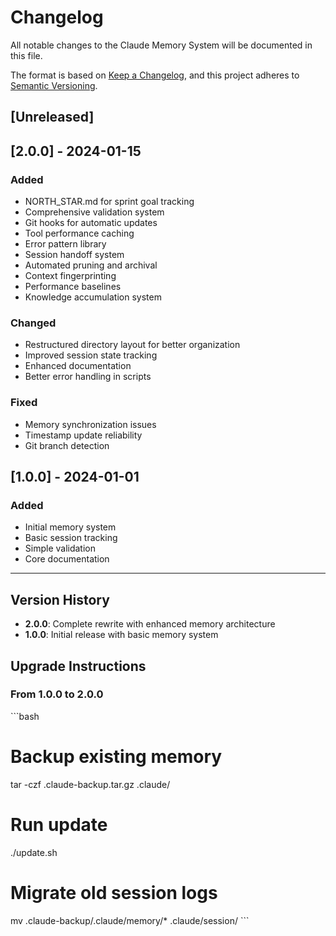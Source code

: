 # Changelog

All notable changes to the Claude Memory System will be documented in this file.

The format is based on [Keep a Changelog](https://keepachangelog.com/en/1.0.0/),
and this project adheres to [Semantic Versioning](https://semver.org/spec/v2.0.0.html).

## [Unreleased]

## [2.0.0] - 2024-01-15

### Added
- NORTH_STAR.md for sprint goal tracking
- Comprehensive validation system
- Git hooks for automatic updates
- Tool performance caching
- Error pattern library
- Session handoff system
- Automated pruning and archival
- Context fingerprinting
- Performance baselines
- Knowledge accumulation system

### Changed
- Restructured directory layout for better organization
- Improved session state tracking
- Enhanced documentation
- Better error handling in scripts

### Fixed
- Memory synchronization issues
- Timestamp update reliability
- Git branch detection

## [1.0.0] - 2024-01-01

### Added
- Initial memory system
- Basic session tracking
- Simple validation
- Core documentation

---

## Version History

- **2.0.0**: Complete rewrite with enhanced memory architecture
- **1.0.0**: Initial release with basic memory system

## Upgrade Instructions

### From 1.0.0 to 2.0.0
\`\`\`bash
# Backup existing memory
tar -czf .claude-backup.tar.gz .claude/

# Run update
./update.sh

# Migrate old session logs
mv .claude-backup/.claude/memory/* .claude/session/
\`\`\`
